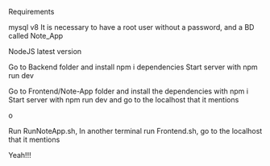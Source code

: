 Requirements

mysql v8
It is necessary to have a root user without a password, and a BD called Note_App

NodeJS latest version

Go to Backend folder and install npm i dependencies
Start server with npm run dev

Go to Frontend/Note-App folder and install the dependencies with npm i
Start server with npm run dev and go to the localhost that it mentions

o

Run RunNoteApp.sh, 
In another terminal run Frontend.sh, 
go to the localhost that it mentions

Yeah!!!

